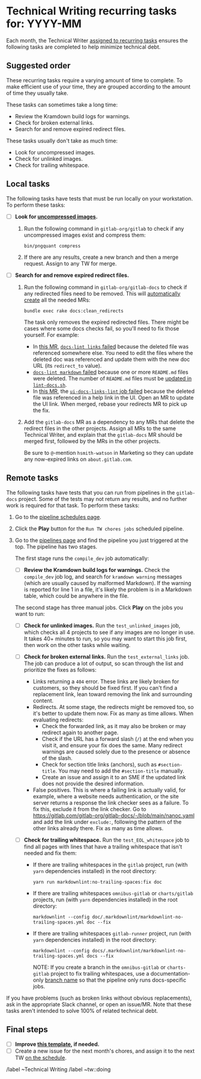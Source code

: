 # Technical Writing recurring tasks for: YYYY-MM

Each month, the Technical Writer [assigned to recurring tasks](https://about.gitlab.com/handbook/product/ux/technical-writing/#regularly-scheduled-tasks)
ensures the following tasks are completed to help minimize technical debt.

## Suggested order

These recurring tasks require a varying amount of time to complete. To make efficient use of your time, they are grouped according to the amount of time they usually take.

These tasks can sometimes take a long time:

- Review the Kramdown build logs for warnings.
- Check for broken external links.
- Search for and remove expired redirect files.

These tasks usually don't take as much time:

- Look for uncompressed images.
- Check for unlinked images.
- Check for trailing whitespace.

## Local tasks

The following tasks have tests that must be run locally on your workstation. To perform these tasks:

- [ ] **Look for [uncompressed images](https://docs.gitlab.com/ce/development/documentation/styleguide/index.html#compress-images).**

  1. Run the following command in `gitlab-org/gitlab` to check if any uncompressed images exist
     and compress them:

     ```shell
     bin/pngquant compress
     ```

  1. If there are any results, create a new branch and then a merge request.
     Assign to any TW for merge.

- [ ] **Search for and remove expired redirect files.**

  1. Run the following command in `gitlab-org/gitlab-docs` to check if any redirected
     files need to be removed. This will
     [automatically create](https://gitlab.com/gitlab-org/gitlab-docs/-/blob/main/doc/raketasks.md#clean-up-redirects)
     all the needed MRs:

     ```shell
     bundle exec rake docs:clean_redirects
     ```

     The task only removes the expired redirected files. There might be cases
     where some docs checks fail, so you'll need to fix those yourself. For example:
     - In [this MR](https://gitlab.com/gitlab-org/gitlab/-/merge_requests/68139), [`docs-lint links` failed](https://gitlab.com/gitlab-org/gitlab/-/jobs/1501259729)
       because the deleted file was referenced somewhere else. You need to edit
       the files where the deleted doc was referenced and update them with the
       new doc URL (its `redirect_to` value).
     - [`docs-lint markdown` failed](https://gitlab.com/gitlab-org/gitlab/-/jobs/1501259728)
       because one or more `README.md` files were deleted. The number of `README.md` files must
       be [updated in `lint-docs.sh`](https://gitlab.com/gitlab-org/gitlab/-/blob/4280e2f335ca4d425d607826fffce080381abe4c/scripts/lint-doc.sh#L70).
     - In [this MR](https://gitlab.com/gitlab-org/gitlab/-/merge_requests/83832), the [`ui-docs-links-lint` job failed](https://gitlab.com/gitlab-org/gitlab/-/jobs/2263919454) because the deleted file was referenced in a help link in the UI.
       Open an MR to update the UI link. When merged, rebase your redirects MR to pick up the fix.
  1. Add the `gitlab-docs` MR as a dependency to any MRs that delete the redirect files
     in the other projects. Assign all MRs to the same Technical Writer, and explain that the
     `gitlab-docs` MR should be merged first, followed by the MRs in the other projects.

     Be sure to `@`-mention `hsmith-watson` in Marketing so they can update any now-expired links on
     `about.gitlab.com`.

## Remote tasks

The following tasks have tests that you can run from pipelines in the `gitlab-docs` project.
Some of the tests may not return any results, and no further work is required for that
task. To perform these tasks:

1. Go to the [pipeline schedules page](https://gitlab.com/gitlab-org/gitlab-docs/-/pipeline_schedules).
1. Click the **Play** button for the `Run TW chores jobs` scheduled pipeline.
1. Go to the [pipelines page](https://gitlab.com/gitlab-org/gitlab-docs/-/pipelines)
   and find the pipeline you just triggered at the top. The pipeline has two stages.

   The first stage runs the `compile_dev` job automatically:

   - [ ] **Review the Kramdown build logs for warnings.** Check the `compile_dev`
     job log, and search for `kramdown warning` messages (which are usually caused
     by malformed Markdown). If the warning is reported for line 1 in a file, it's
     likely the problem is in a Markdown table, which could be anywhere in the file.

   The second stage has three manual jobs. Click **Play** on the jobs you want to run:

   - [ ] **Check for unlinked images.** Run the `test_unlinked_images` job, which checks
     all 4 projects to see if any images are no longer in use. It takes 40+ minutes
     to run, so you may want to start this job first, then work on the other tasks
     while waiting.
   - [ ] **Check for broken external links.** Run the `test_external_links` job. The job
     can produce a lot of output, so scan through the list and prioritize the fixes as follows:

     - Links returning a `404` error. These links are likely broken
       for customers, so they should be fixed first. If you can't find a replacement
       link, lean toward removing the link and surrounding content.
     - Redirects. At some stage, the redirects might be removed too, so it's better
       to update them now. Fix as many as time allows. When evaluating redirects:
       - Check the forwarded link, as it may also
         be broken or may redirect again to another page.
       - Check if the URL has a forward slash (`/`) at the end when you visit it, and ensure your fix does the same.
         Many redirect warnings are caused solely due to the presence or absence of the slash.
       - Check for section title links (anchors), such as
         `#section-title`. You may need to add the `#section-title` manually.
       - Create an issue and assign it to an SME if the updated link does not provide
         the desired information.
     - False positives. This is where a failing link is actually valid, for example,
       where a website needs authentication, or the site server returns a response
       the link checker sees as a failure. To fix this, exclude it from
       the link checker. Go to <https://gitlab.com/gitlab-org/gitlab-docs/-/blob/main/nanoc.yaml>
       and add the link under `exclude:`, following the pattern of the other links
       already there. Fix as many as time allows.

   - [ ] **Check for trailing whitespace.** Run the `test_EOL_whitespace` job to
     find all pages with lines that have a trailing whitespace that isn't needed and fix them:

     - If there are trailing whitespaces in the `gitlab` project, run (with `yarn` dependencies installed) in the root directory:

       ```shell
       yarn run markdownlint:no-trailing-spaces:fix doc
       ```

     - If there are trailing whitespaces `omnibus-gitlab` or `charts/gitlab` projects, run (with `yarn` dependencies installed) in the root
       directory:

       ```shell
       markdownlint --config doc/.markdownlint/markdownlint-no-trailing-spaces.yml doc --fix
       ```

     - If there are trailing whitespaces `gitlab-runner` project, run (with `yarn` dependencies installed) in the root directory:

       ```shell
       markdownlint --config docs/.markdownlint/markdownlint-no-trailing-spaces.yml docs --fix
       ```

       NOTE:
       If you create a branch in the `omnibus-gitlab` or `charts-gitlab` project to fix trailing whitespaces, use a documentation-only [branch name](https://docs.gitlab.com/ee/development/documentation/#branch-naming) so that the pipeline only runs docs-specific jobs.

If you have problems (such as broken links without obvious replacements), ask in the appropriate
Slack channel, or open an issue/MR. Note that these tasks aren't intended to solve 100% of related
technical debt.

## Final steps

- [ ] **Improve [this template](https://gitlab.com/gitlab-org/technical-writing/-/blob/main/.gitlab/issue_templates/tw-monthly-tasks.md), if needed.**
- [ ] Create a new issue for the next month's chores, and assign it to the next TW
  [on the schedule](https://about.gitlab.com/handbook/product/ux/technical-writing/#regularly-scheduled-tasks).

/label ~Technical Writing
/label ~tw::doing
